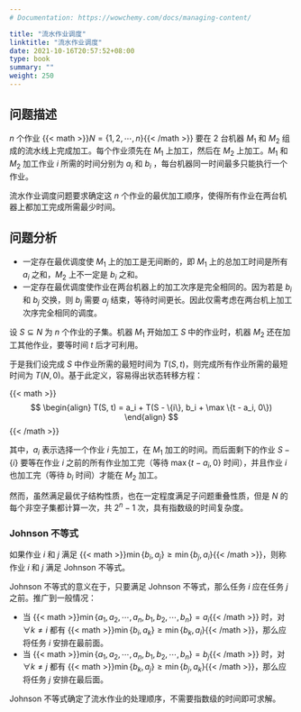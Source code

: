 ```yaml
---
# Documentation: https://wowchemy.com/docs/managing-content/

title: "流水作业调度"
linktitle: "流水作业调度"
date: 2021-10-16T20:57:52+08:00
type: book
summary: ""
weight: 250
---
```


<!--more-->

## 问题描述

$n$ 个作业 {{< math >}}$N = \{ 1, 2, \cdots, n \}${{< /math >}} 要在 $2$ 台机器 $M_1$ 和 $M_2$ 组成的流水线上完成加工。每个作业须先在 $M_1$ 上加工，然后在 $M_2$ 上加工。$M_1$ 和 $M_2$ 加工作业 $i$ 所需的时间分别为 $a_i$ 和 $b_i$ ，每台机器同一时间最多只能执行一个作业。

流水作业调度问题要求确定这 $n$ 个作业的最优加工顺序，使得所有作业在两台机器上都加工完成所需最少时间。

## 问题分析

- 一定存在最优调度使 $M_1$ 上的加工是无间断的，即 $M_1$ 上的总加工时间是所有 $a_i$ 之和，$M_2$ 上不一定是 $b_i$ 之和。
- 一定存在最优调度使作业在两台机器上的加工次序是完全相同的。因为若是 $b_i$ 和 $b_j$ 交换，则 $b_j$ 需要 $a_j$ 结束，等待时间更长。因此仅需考虑在两台机上加工次序完全相同的调度。

设 $S \subseteq N$ 为 $n$ 个作业的子集。机器 $M_1$ 开始加工 $S$ 中的作业时，机器 $M_2$ 还在加工其他作业，要等时间 $t$ 后才可利用。

于是我们设完成 $S$ 中作业所需的最短时间为 $T(S, t)$，则完成所有作业所需的最短时间为 $T(N, 0)$。基于此定义，容易得出状态转移方程：

{{< math >}}
$$
\begin{align}
T(S, t) = a_i + T(S - \{i\}, b_i + \max \{t - a_i, 0\})
\end{align}
$$
{{< /math >}}

其中，$a_i$ 表示选择一个作业 $i$ 先加工，在 $M_1$ 加工的时间。而后面剩下的作业 $S - \{i\}$ 要等在作业 $i$ 之前的所有作业加工完（等待 $\max \{t - a_i, 0\}$ 时间），并且作业 $i$ 也加工完（等待 $b_i$ 时间）才能在 $M_2$ 加工。

然而，虽然满足最优子结构性质，也在一定程度满足子问题重叠性质，但是 $N$ 的每个非空子集都计算一次，共 $2^n-1$ 次，具有指数级的时间复杂度。

### Johnson 不等式

如果作业 $i$ 和 $j$ 满足 {{< math >}}$\min \{ b_i, a_j \} \geqslant \min \{ b_j, a_i \}${{< /math >}}，则称作业 $i$ 和 $j$ 满足 Johnson 不等式。

Johnson 不等式的意义在于，只要满足 Johnson 不等式，那么任务 $i$ 应在任务 $j$ 之前。推广到一般情况：

- 当 {{< math >}}$\min \{ a_1, a_2, \cdots, a_n, b_1, b_2, \cdots, b_n \} = a_i${{< /math >}} 时，对 $\forall k \ne i$ 都有 {{< math >}}$\min \{ b_i, a_k \} \geqslant \min \{ b_k, a_i \}${{< /math >}}，那么应将任务 $i$ 安排在最前面。
- 当 {{< math >}}$\min \{ a_1, a_2, \cdots, a_n, b_1, b_2, \cdots, b_n \} = b_j${{< /math >}} 时，对 $\forall k \ne j$ 都有 {{< math >}}$\min \{ b_k, a_j \} \geqslant \min \{ b_j, a_k \}${{< /math >}}，那么应将任务 $j$ 安排在最后面。

Johnson 不等式确定了流水作业的处理顺序，不需要指数级的时间即可求解。